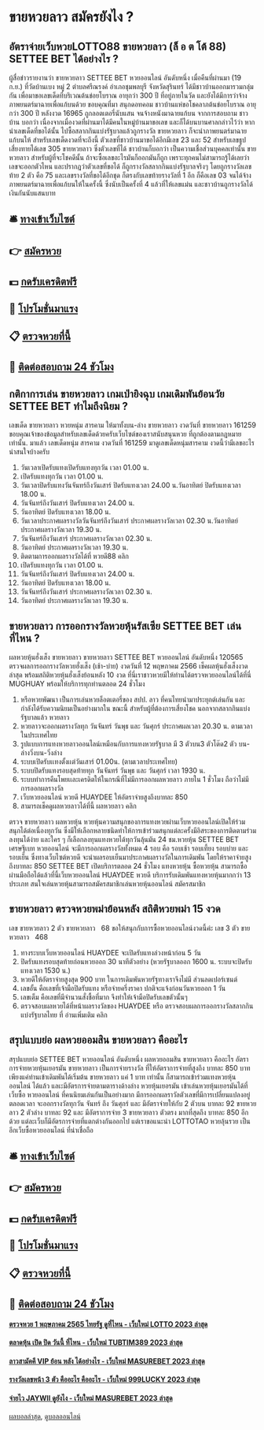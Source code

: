 # ขายหวยลาว สมัครยังไง ?
## อัตราจ่ายเว็บหวยLOTTO88 ขายหวยลาว (ล็ อ ต โต้ 88) SETTEE BET ได้อย่างไร ?
ผู้สื่อข่าวรายงานว่า ขายหวยลาว SETTEE BET หวยออนไลน์ อันดับหนึ่ง เมื่อคืนที่ผ่านมา (19 ก.ย.) ที่วัดบ้านเบง หมู่ 2 ตำบลศรีณรงค์ อำเภอชุมพลบุรี จังหวัดสุรินทร์ ได้มีชาวบ้านออกมารวมกลุ่มกัน เพื่อมาขอเลขเด็ดที่บริเวณต้นข่อยโบราณ อายุกว่า 300 ปี ที่อยู่ภายในวัด และยังได้มีการว่าจ้างภาพยนตร์มาฉายเพื่อแก้บนด้วย
ขอบคุณที่มา สนุกดอทคอม
ชาวบ้านแห่ขอโชคลาภต้นข่อยโบราณ อายุกว่า 300 ปี หลังงวด 16965 ถูกลอตเตอรี่นับแสน จนจ้างหนังมาฉายแก้บน
จากการสอบถาม ชาวบ้าน บอกว่า เนื่องจากเมื่องวดที่ผ่านมาได้มีคนในหมู่บ้านมาขอเลข และก็ได้บนบานศาลกล่าวไว้ว่า หากนำเลขเด็ดที่ขอได้นั้น ไปซื้อสลากกินแบ่งรัฐบาลแล้วถูกรางวัล ขายหวยลาว ก็จะนำภาพยนตร์มาฉายแก้บนให้
สำหรับเลขเด็ดงวดที่จะถึงนี้ ตัวเลขที่ชาวบ้านมาขอได้อีกมีเลข 23 และ 52 สำหรับเลขธูปเสี่ยงทายได้เลข 305 ขายหวยลาว ซึ่งตัวเลขที่ได้ ชาวบ้านก็บอกว่า เป็นความเชื่อส่วนบุคคลเท่านั้น ขายหวยลาว สำหรับผู้ที่จะโชคดีนั้น ถ้าจะซื้อเลขอะไรมันก็ออกมันก็ถูก เพราะทุกคนไม่สามารถรู้ได้เลยว่าเลขจะออกตัวไหน
และปรากฎว่าตัวเลขที่ขอได้ ก็ถูกรางวัลสลากกินแบ่งรัฐบาลจริงๆ โดยถูกรางวัลเลขท้าย 2 ตัว คือ 75 และเลขรางวัลที่ขอได้อีกชุด ก็ตรงกับเลขท้ายรางวัลที่ 1 อีก ก็คือเลข 03 จนได้จ้างภาพยนตร์มาฉายเพื่อแก้บนให้ในครั้งนี้ ซึ่งนับเป็นครั้งที่ 4 แล้วที่ให้เลขแม่น และชาวบ้านถูกรางวัลได้เงินกันนับแสนบาท

## 🛎 [ทางเข้าเว็บไซต์](https://bit.ly/3BG5bNw)
## 👉 [สมัครหวย](https://bit.ly/3BG5bNw)
## 💵 [กดรับเครดิตฟรี](https://bit.ly/3C3mvgS)
## 👑 [โปรโมชั่นมาแรง](https://bit.ly/3C3mvgS)
## 📋 [ตรวจหวยที่นี้](https://bit.ly/3C3mvgS)
## 📱 [ติดต่อสอบถาม 24 ชัวโมง](https://bit.ly/3C3mvgS)

## กติกาการเล่น ขายหวยลาว เกมเป่ายิงฉุบ เกมเดิมพันย้อนวัย SETTEE BET ทำไมถึงนิยม ?
เลขเด็ด ขายหวยลาว หวยหนุ่ม สารคาม ให้มาทั้งบน-ล่าง ขายหวยลาว งวดวันที่ ขายหวยลาว 161259
ขอบคุณเจ้าของข้อมูลสำหรับเลขเด็ดด้วยครับเว็บไซต์ของเราสนับสนุนหวย ที่ถูกต้องตามกฏหมายเท่านั้น.
มาแล้ว เลขเด็ดหนุ่ม สารคาม งวดวันที่ 161259 มาดูเลขเด็ดหนุ่มสารคาม งวดนี้ว่ามีเลขอะไรน่าสนใจบ้างครับ
1. วันเวลาเปิดรับแทงเปิดรับแทงทุกวัน เวลา 01.00 น.
2. เปิดรับแทงทุกวัน เวลา 01.00 น.
3. วันเวลาปิดรับแทงวันจันทร์ถึงวันเสาร์ ปิดรับแทงเวลา 24.00 น.วันอาทิตย์ ปิดรับแทงเวลา 18.00 น.
4. วันจันทร์ถึงวันเสาร์ ปิดรับแทงเวลา 24.00 น.
5. วันอาทิตย์ ปิดรับแทงเวลา 18.00 น.
6. วันเวลาประกาศผลรางวัลวันจันทร์ถึงวันเสาร์ ประกาศผลรางวัลเวลา 02.30 น.วันอาทิตย์ ประกาศผลรางวัลเวลา 19.30 น.
7. วันจันทร์ถึงวันเสาร์ ประกาศผลรางวัลเวลา 02.30 น.
8. วันอาทิตย์ ประกาศผลรางวัลเวลา 19.30 น.
9. ติดตามการออกผลรางวัลได้ที่ หวยดี88 คลิก
10. เปิดรับแทงทุกวัน เวลา 01.00 น.
11. วันจันทร์ถึงวันเสาร์ ปิดรับแทงเวลา 24.00 น.
12. วันอาทิตย์ ปิดรับแทงเวลา 18.00 น.
13. วันจันทร์ถึงวันเสาร์ ประกาศผลรางวัลเวลา 02.30 น.
14. วันอาทิตย์ ประกาศผลรางวัลเวลา 19.30 น.

## ขายหวยลาว การออกรางวัลหวยหุ้นรัสเซีย SETTEE BET เล่นที่ไหน ?
ผลหวยหุ้นฮั่งเส็ง ขายหวยลาว ขายหวยลาว SETTEE BET หวยออนไลน์ อันดับหนึ่ง 120565 ตรวจผลการออกรางวัลหวยฮั่งเส็ง (เช้า-บ่าย) งวดวันที่ 12 พฤษภาคม 2566 เช็คผลหุ้นฮั่งเส็งงวดล่าสุด พร้อมสถิติหวยหุ้นฮั่งเส็งย้อนหลัง 10 งวด ที่นี่เราชาวหวยมีให้ท่านได้ตรวจหวยออนไลน์ได้ที่นี่ MUGHUAY พร้อมให้บริการทุกท่านตลอด 24 ชั่วโมง
1. หรือหวยพัฒนา เป็นการเล่นหวยล็อตเตอรี่ของ สปป. ลาว ที่คนไทยนำมาประยุกต์เล่นกัน และกำลังได้รับความนิยมเป็นอย่างมากใน ขณะนี้ สำหรับผู้ที่ต้องการเสี่ยงโชค นอกจากสลากกินแบ่งรัฐบาลแล้ว หวยลาว
2. หวยลาวจะออกผลรางวัลทุก วันจันทร์ วันพุธ และ วันศุกร์ ประกาศผลเวลา 20.30 น. ตามเวลาในประเทศไทย
3. รูปแบบการแทงหวยลาวออนไลน์เหมือนกับการแทงหวยรัฐบาล มี 3 ตัวบน3 ตัวโต๊ด2 ตัว บน-ล่างวิ่งบน-วิ่งล่าง
4. ระบบเปิดรับเเทงตั้งเเต่วันเสาร์ 01.00น. (ตามเวลาประเทศไทย)
5. ระบบปิดรับแทงรอบสุดท้ายทุก วันจันทร์ วันพุธ และ วันศุกร์ เวลา 1930 น.
6. ระบบทำการคืนโพยเเละเครดิตให้ในกรณีที่ไม่มีการออกผลหวยลาว ภายใน 1 ชั่วโมง ถือว่าไม่มีการออกผลรางวัล
7. เว็บหวยออนไลน์ หวยดี HUAYDEE ให้อัตราจ่ายสูงถึงบาทละ 850
8. สามารถเช็คดูผลหวยลาวได้ที่นี้ ผลหวยลาว คลิก

ตรวจ ขายหวยลาว ผลหวยหุ้น หวยหุ้นความสนุกของการแทงหวยผ่านเว็บหวยออนไลน์เปิดให้ร่วมสนุกได้ต่อเนื่องทุกวัน ซึ่งมีให้เลือกหลายชนิดทำให้การเข้าร่วมสนุกแต่ละครั้งมีอิสระของการติดตามร่วมลงทุนได้ง่าย และใคร ๆ ก็เลือกลงทุนแทงหวยได้ทุกวันลุ้นมัน 24 ชม.หวยหุ้น SETTEE BET เศรษฐีเบท หวยออนไลน์ จะมีการออกผลรางวัลทั้งหมด 4 รอบ คือ รอบเช้า รอบเที้ยง รอบบ่าย และ รอบเย็น ซึ่งทางเว็บไซต์หวยดี จะนำผลรอบเย็นมาประกาศผลรางวัลในการเดิมพัน โดยให้ราคาจ่ายสูงถึงบาทละ 850 SETTEE BET เปิดบริการตลอด 24 ชั่วโมง
แทงหวยหุ้น ซื้อหวยหุ้น สามารถซื้อผ่านมือถือได้แล้วที่นี้เว็บหวยออนไลน์ HUAYDEE หวยดี บริการรับเดิมพันแทงหวยหุ้นมากกว่า 13 ประเภท สนใจเล่นหวยหุ้นสามารถสมัครสมาชิกเล่นหวยหุ้นออนไลน์ สมัครสมาชิก

## ขายหวยลาว ตรวจหวยพม่าย้อนหลัง สถิติหวยพม่า 15 งวด
เลข ขายหวยลาว 2 ตัว ขายหวยลาว   68
ขอให้สนุกกับการซื้อหวยออนไลน์งวดนี้ค่ะ
เลข 3 ตัว ขายหวยลาว   468
1. ทางระบบเว็บหวยออนไลน์ HUAYDEE จะเปิดรับแทงล่วงหน้าก่อน 5 วัน
2. ปิดรับแทงรอบสุดท้ายก่อนหวยออก 30 นาทีตัวอย่าง (หวยรัฐบาลออก 1600 น. ระบบจะปิดรับแทงเวลา 1530 น.)
3. หวยดีให้อัตราจ่ายสูงสุด 900 บาท ในการเดิมพันหวยรัฐทางเราจึงไม่มี ส่วนลดเปอร์เซนต์
4. เลขอั้น คือเลขที่เจ้ามือปิดรับแทง หรือจ่ายครึ่งราคา ปกติจะแจ้งก่อนวันหวยออก 1 วัน
5. เลขเต็ม คือเลขที่มีจำนวนสั่งชื้อที่มาก จึงทำให้เจ้ามือปิดรับเลขตัวนั้นๆ
6. ตรวจสอบผลหวยได้ที่หน้าผลรางวัลของ HUAYDEE หรือ ตรวจสอบผลการออกรางวัลสลากกินแบ่งรัฐบาลไทย ที่ อ่านเพิ่มเติม คลิก

## สรุปแบบย่อ ผลหวยออมสิน ขายหวยลาว คืออะไร
สรุปแบบย่อ SETTEE BET หวยออนไลน์ อันดับหนึ่ง ผลหวยออมสิน ขายหวยลาว คืออะไร อัตราการจ่ายหวยหุ้นเยอรมัน ขายหวยลาว เป็นการจ่ายรางวัล ที่ให้อัตราการจ่ายที่สูงถึง บาทละ 850 บาท เพียงแค่ท่านเข้าเดิมพันได้เริ่มต้น ขายหวยลาว แค่ 1 บาท เท่านั้น ก็สามารถเข้าร่วมแทงหวยหุ้นออนไลน์ ได้แล้ว แลเะมีอัตรการจ่ายตามตารางด้างล่าง
หวยหุ้นเยอรมัน เข้าเล่นหวยหุ้นเยอรมันได้ที่เว็บซื้อ หวยออนไลน์ ที่คนนิยมเล่นกันเป็นอย่างมาก มีการออกผลราวัลตัวเลขที่มีการเปลี่ยนแปลงอยู่ตลอดเวลา จะออกรางวัลทุกวัน จันทร์ ถึง วันศุกร์ และ มีอัตราจ่ายให้กับ 2 ตัวบน บาทละ 92 ขายหวยลาว 2 ตัวล่าง บาทละ 92 และ มีอัตราการจ่าย 3 ขายหวยลาว ตัวตรง มากที่สุดถึง บาทละ 850 อีกด้วย แต่ละเว็บก็มีอัตรการจ่ายที่แตกต่างกันออกไป แต่เราขอแนะนำ LOTTOTAO หวยลุ้นรวย เป็นอีกเว็บซื้อหวยออนไลน์ ที่น่าเชื่อถือ

## 🛎 [ทางเข้าเว็บไซต์](https://bit.ly/3BG5bNw)
## 👉 [สมัครหวย](https://bit.ly/3BG5bNw)
## 💵 [กดรับเครดิตฟรี](https://bit.ly/3C3mvgS)
## 👑 [โปรโมชั่นมาแรง](https://bit.ly/3C3mvgS)
## 📋 [ตรวจหวยที่นี้](https://bit.ly/3C3mvgS)
## 📱 [ติดต่อสอบถาม 24 ชัวโมง](https://bit.ly/3C3mvgS)

#### [ตรวจหวย 1 พฤษภาคม 2565 ไทยรัฐ ดูที่ไหน - เว็บใหม่ LOTTO 2023 ล่าสุด](https://atom.io/themes/ตรวจหวย%201%20พฤษภาคม%202565%20ไทยรัฐ%20ดูที่ไหน%20-%20เว็บใหม่%20lotto%202023%20ล่าสุด)
#### [ตลาดหุ้น เปิด ปิด วันนี้ ที่ไหน - เว็บใหม่ TUBTIM389 2023 ล่าสุด](https://atom.io/themes/ตลาดหุ้น%20เปิด%20ปิด%20วันนี้%20ที่ไหน%20-%20เว็บใหม่%20tubtim389%202023%20ล่าสุด)
#### [ลาวสามัคคี VIP ย้อน หลัง ได้อย่างไร - เว็บใหม่ MASUREBET 2023 ล่าสุด](https://atom.io/themes/ลาวสามัคคี%20vip%20ย้อน%20หลัง%20ได้อย่างไร%20-%20เว็บใหม่%20masurebet%202023%20ล่าสุด)
#### [รางวัลเลขหน้า 3 ตัว คืออะไร คืออะไร - เว็บใหม่ 999LUCKY 2023 ล่าสุด](https://atom.io/themes/รางวัลเลขหน้า%203%20ตัว%20คืออะไร%20คืออะไร%20-%20เว็บใหม่%20999lucky%202023%20ล่าสุด)
#### [จ่ายไว JAYWII ดูยังไง - เว็บใหม่ MASUREBET 2023 ล่าสุด](https://atom.io/themes/จ่ายไว%20jaywii%20ดูยังไง%20-%20เว็บใหม่%20masurebet%202023%20ล่าสุด)

[ผลบอลล่าสุด](https://siamsport.tv "ผลบอลล่าสุด"), [ดูบอลออนไลน์](https://siamsport.tv/ดูบอลสด "ดูบอลออนไลน์")